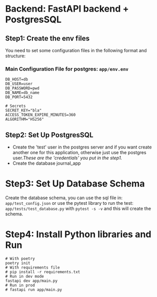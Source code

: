 # Backend: FastAPI backend + PostgresSQL #

## Step1: Create the env files
You need to set some configuration files in the following format and structure:
### Main Configuration File for postgres: `app/env.env`
```
DB_HOST=db
DB_USER=user
DB_PASSWORD=pwd
DB_NAME=db_name
DB_PORT=5432

# Secrets
SECRET_KEY="bla"
ACCESS_TOKEN_EXPIRE_MINUTES=360
ALGORITHM="HS256"
```
## Step2: Set Up PostgresSQL #
- Create the 'test' user in the postgres server and if you want create another one for this application, otherwise just use the postgres user.*These are the 'credentials' you put in the step1.*
- Create the database journal_app


# Step3: Set Up Database Schema #
Create the database schema, you can use the sql file in: `app/test_config.json` or use the pytest library to run the test: `app/tests/test_database.py` with `pytest -s -v` and this will create the schema.

# Step4: Install Python libraries and Run
```
# With poetry
poetry init
# With requirements file
# pip install -r requirements.txt
# Run in dev mode
fastapi dev app/main.py
# Run in prod
# fastapi run app/main.py
```
